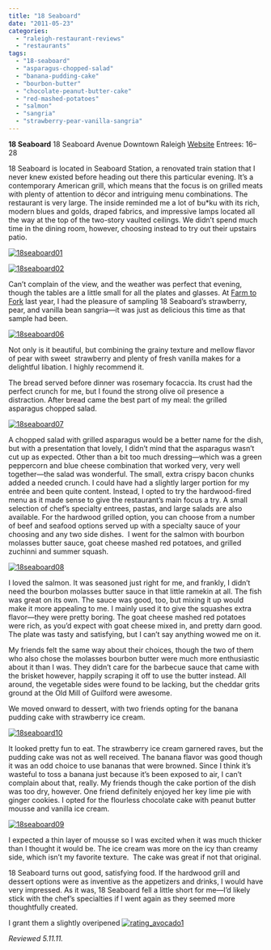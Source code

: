 ```yaml
---
title: "18 Seaboard"
date: "2011-05-23"
categories: 
  - "raleigh-restaurant-reviews"
  - "restaurants"
tags: 
  - "18-seaboard"
  - "asparagus-chopped-salad"
  - "banana-pudding-cake"
  - "bourbon-butter"
  - "chocolate-peanut-butter-cake"
  - "red-mashed-potatoes"
  - "salmon"
  - "sangria"
  - "strawberry-pear-vanilla-sangria"
---
```


**18 Seaboard** 18 Seaboard Avenue Downtown Raleigh [Website](http://www.18seaboard.com/) Entrees: $16–$28

18 Seaboard is located in Seaboard Station, a renovated train station that I never knew existed before heading out there this particular evening. It’s a contemporary American grill, which means that the focus is on grilled meats with plenty of attention to décor and intriguing menu combinations. The restaurant is very large. The inside reminded me a lot of bu\*ku with its rich, modern blues and golds, draped fabrics, and impressive lamps located all the way at the top of the two-story vaulted ceilings. We didn’t spend much time in the dining room, however, choosing instead to try out their upstairs patio.

[![](http://s3.amazonaws.com/thegourmez-wpmedia/2011/05/18seaboard01.jpg "18seaboard01")](http://s3.amazonaws.com/thegourmez-wpmedia/2011/05/18seaboard01.jpg)

[![](http://s3.amazonaws.com/thegourmez-wpmedia/2011/05/18seaboard02.jpg "18seaboard02")](http://s3.amazonaws.com/thegourmez-wpmedia/2011/05/18seaboard02.jpg)

Can’t complain of the view, and the weather was perfect that evening, though the tables are a little small for all the plates and glasses. At [Farm to Fork](http://www.thegourmez.com/?p=1285) last year, I had the pleasure of sampling 18 Seaboard’s strawberry, pear, and vanilla bean sangria—it was just as delicious this time as that sample had been.

[![](http://s3.amazonaws.com/thegourmez-wpmedia/2011/05/18seaboard06.jpg "18seaboard06")](http://s3.amazonaws.com/thegourmez-wpmedia/2011/05/18seaboard06.jpg)

Not only is it beautiful, but combining the grainy texture and mellow flavor of pear with sweet  strawberry and plenty of fresh vanilla makes for a delightful libation. I highly recommend it.

The bread served before dinner was rosemary focaccia. Its crust had the perfect crunch for me, but I found the strong olive oil presence a distraction. After bread came the best part of my meal: the grilled asparagus chopped salad.

[![](http://s3.amazonaws.com/thegourmez-wpmedia/2011/05/18seaboard07.jpg "18seaboard07")](http://s3.amazonaws.com/thegourmez-wpmedia/2011/05/18seaboard07.jpg)

A chopped salad with grilled asparagus would be a better name for the dish, but with a presentation that lovely, I didn’t mind that the asparagus wasn’t cut up as expected. Other than a bit too much dressing—which was a green peppercorn and blue cheese combination that worked very, very well together—the salad was wonderful. The small, extra crispy bacon chunks added a needed crunch. I could have had a slightly larger portion for my entrée and been quite content. Instead, I opted to try the hardwood-fired menu as it made sense to give the restaurant’s main focus a try. A small selection of chef’s specialty entrees, pastas, and large salads are also available. For the hardwood grilled option, you can choose from a number of beef and seafood options served up with a specialty sauce of your choosing and any two side dishes.  I went for the salmon with bourbon molasses butter sauce, goat cheese mashed red potatoes, and grilled zuchinni and summer squash.

[![](http://s3.amazonaws.com/thegourmez-wpmedia/2011/05/18seaboard08.jpg "18seaboard08")](http://s3.amazonaws.com/thegourmez-wpmedia/2011/05/18seaboard08.jpg)

I loved the salmon. It was seasoned just right for me, and frankly, I didn’t need the bourbon molasses butter sauce in that little ramekin at all. The fish was great on its own. The sauce was good, too, but mixing it up would make it more appealing to me. I mainly used it to give the squashes extra flavor—they were pretty boring. The goat cheese mashed red potatoes were rich, as you’d expect with goat cheese mixed in, and pretty darn good. The plate was tasty and satisfying, but I can’t say anything wowed me on it.

My friends felt the same way about their choices, though the two of them who also chose the molasses bourbon butter were much more enthusiastic about it than I was. They didn’t care for the barbecue sauce that came with the brisket however, happily scraping it off to use the butter instead. All around, the vegetable sides were found to be lacking, but the cheddar grits ground at the Old Mill of Guilford were awesome.

We moved onward to dessert, with two friends opting for the banana pudding cake with strawberry ice cream.

[![](http://s3.amazonaws.com/thegourmez-wpmedia/2011/05/18seaboard10.jpg "18seaboard10")](http://s3.amazonaws.com/thegourmez-wpmedia/2011/05/18seaboard10.jpg)

It looked pretty fun to eat. The strawberry ice cream garnered raves, but the pudding cake was not as well received. The banana flavor was good though it was an odd choice to use bananas that were browned. Since I think it’s wasteful to toss a banana just because it’s been exposed to air, I can’t complain about that, really. My friends though the cake portion of the dish was too dry, however. One friend definitely enjoyed her key lime pie with ginger cookies. I opted for the flourless chocolate cake with peanut butter mousse and vanilla ice cream.

[![](http://s3.amazonaws.com/thegourmez-wpmedia/2011/05/18seaboard09.jpg "18seaboard09")](http://s3.amazonaws.com/thegourmez-wpmedia/2011/05/18seaboard09.jpg)

I expected a thin layer of mousse so I was excited when it was much thicker than I thought it would be. The ice cream was more on the icy than creamy side, which isn’t my favorite texture.  The cake was great if not that original.

18 Seaboard turns out good, satisfying food. If the hardwood grill and dessert options were as inventive as the appetizers and drinks, I would have very impressed. As it was, 18 Seaboard fell a little short for me—I’d likely stick with the chef’s specialties if I went again as they seemed more thoughtfully created.

I grant them a slightly overipened [![](http://s3.amazonaws.com/thegourmez-wpmedia/2009/02/rating_avocado1.gif "rating_avocado1")](http://s3.amazonaws.com/thegourmez-wpmedia/2009/02/rating_avocado1.gif)

_Reviewed 5.11.11._
